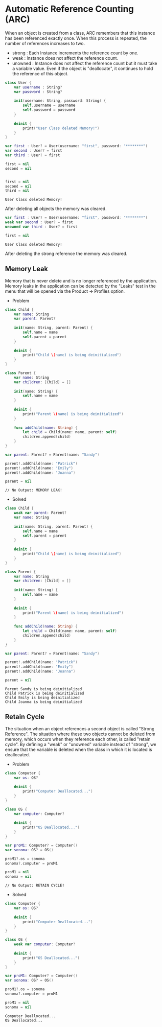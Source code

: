 # Automatic Reference Counting (ARC)
When an object is created from a class, ARC remembers that this instance has been referenced exactly once. When this process is repeated, the number of references increases to two.
- strong : Each Instance increments the reference count by one.
- weak : Instance does not affect the reference count.
- unowned : Instance does not affect the reference count but it must take a variable value. Even if the object is "deallocate", it continues to hold the reference of this object.

```swift
class User {
    var username : String?
    var password : String?
    
    init(username: String, password: String) {
        self.username = username
        self.password = password
    }
    
    deinit {
        print("User Class deleted Memory!")
    }
}
```

```swift
var first : User? = User(username: "first", password: "********")
var second : User? = first
var third : User? = first
```
```swift
first = nil
second = nil
```
```

```

```swift
first = nil
second = nil
third = nil
```
```
User Class deleted Memory!
```
After deleting all objects the memory was cleared.

```swift
var first : User? = User(username: "first", password: "********")
weak var second : User? = first
unowned var third : User? = first
```
```swift
first = nil
```
```
User Class deleted Memory!
```
After deleting the strong reference the memory was cleared.

## Memory Leak 
Memory that is never delete and is no longer referenced by the application. Memory leaks in the application can be detected by the "Leaks" test in the menu that will be opened via the Product -> Profiles option.

- Problem
```swift
class Child {
    var name: String
    var parent: Parent?
    
    init(name: String, parent: Parent) {
        self.name = name
        self.parent = parent
    }
  
    deinit {
        print("Child \(name) is being deinitialized")
    }
}

class Parent {
    var name: String
    var children: [Child] = []
  
    init(name: String) {
        self.name = name
    }
    
    deinit {
        print("Parent \(name) is being deinitialized")
    }
    
    func addChild(name: String) {
        let child = Child(name: name, parent: self)
        children.append(child)
    }
}

var parent: Parent? = Parent(name: "Sandy")

parent!.addChild(name: "Patrick")
parent!.addChild(name: "Emily")
parent!.addChild(name: "Joanna")

parent = nil
```
```
// No Output: MEMORY LEAK!
```

- Solved
```swift
class Child {
    weak var parent: Parent?
    var name: String
  
    init(name: String, parent: Parent) {
        self.name = name
        self.parent = parent
    }
  
    deinit {
        print("Child \(name) is being deinitialized")
    }
}

class Parent {
    var name: String
    var children: [Child] = []
  
    init(name: String) {
        self.name = name
    }
    
    deinit {
        print("Parent \(name) is being deinitialized")
    }
    
    func addChild(name: String) {
        let child = Child(name: name, parent: self)
        children.append(child)
    }
}

var parent: Parent? = Parent(name: "Sandy")

parent!.addChild(name: "Patrick")
parent!.addChild(name: "Emily")
parent!.addChild(name: "Joanna")

parent = nil
```
```
Parent Sandy is being deinitialized
Child Patrick is being deinitialized
Child Emily is being deinitialized
Child Joanna is being deinitialized
```

## Retain Cycle
The situation when an object references a second object is called "Strong Reference". The situation where these two objects cannot be deleted from memory, which occurs when they reference each other, is called "retain cycle". By defining a "weak" or "unowned" variable instead of "strong", we ensure that the variable is deleted when the class in which it is located is deallocated.

- Problem
```swift
class Computer {
    var os: OS?
    
    deinit {
        print("Computer Deallocated...")
    }
}

class OS {
    var computer: Computer?
    
    deinit {
        print("OS Deallocated...")
    }
}

var proM1: Computer? = Computer()
var sonoma: OS? = OS()

proM1?.os = sonoma
sonoma?.computer = proM1

proM1 = nil
sonoma = nil
```
```
// No Output: RETAIN CYCLE!
```

- Solved
```swift
class Computer {
    var os: OS?
    
    deinit {
        print("Computer Deallocated...")
    }
}

class OS {
    weak var computer: Computer?
    
    deinit {
        print("OS Deallocated...")
    }
}

var proM1: Computer? = Computer()
var sonoma: OS? = OS()

proM1?.os = sonoma
sonoma?.computer = proM1

proM1 = nil
sonoma = nil
```
```
Computer Deallocated...
OS Deallocated...
```

